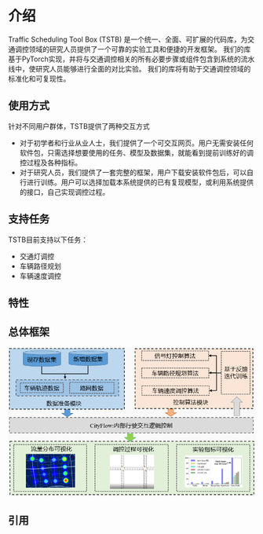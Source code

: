 # 介绍

Traffic Scheduling Tool Box (TSTB) 是一个统一、全面、可扩展的代码库，为交通调控领域的研究人员提供了一个可靠的实验工具和便捷的开发框架。 我们的库基于PyTorch实现，并将与交通调控相关的所有必要步骤或组件包含到系统的流水线中，使研究人员能够进行全面的对比实验。 我们的库将有助于交通调控领域的标准化和可复现性。



## 使用方式

针对不同用户群体，TSTB提供了两种交互方式

- 对于初学者和行业从业人士，我们提供了一个可交互网页。用户无需安装任何软件包，只需选择想要使用的任务、模型及数据集，就能看到提前训练好的调控过程及各种指标。
- 对于研究人员，我们提供了一套完整的框架，用户下载安装软件包后，可以自行进行训练。用户可以选择加载本系统提供的已有复现模型，或利用系统提供的接口，自己实现调控过程。



## 支持任务

TSTB目前支持以下任务：

- 交通灯调控
- 车辆路径规划
- 车辆速度调控



## 特性



## 总体框架

![](../_static/framework.png)

## 引用





